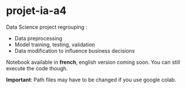 # projet-ia-a4

Data Science project regrouping :

* Data preprocessing
* Model training, testing, validation
* Data modification to influence business decisions

Notebook available in **french**, english version coming soon. You can still execute the code though.

**Important**: Path files may have to be changed if you use google colab.